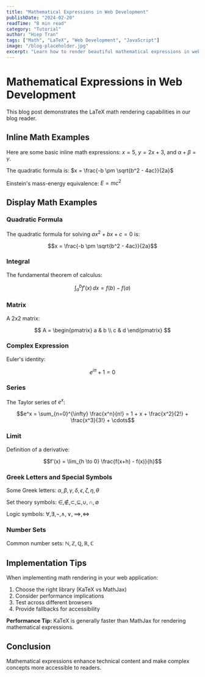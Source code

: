 ```yaml
---
title: "Mathematical Expressions in Web Development"
publishDate: "2024-02-20"
readTime: "8 min read"
category: "Tutorial"
author: "Hiep Tran"
tags: ["Math", "LaTeX", "Web Development", "JavaScript"]
image: "/blog-placeholder.jpg"
excerpt: "Learn how to render beautiful mathematical expressions in web applications using LaTeX and modern JavaScript libraries."
---
```


# Mathematical Expressions in Web Development

This blog post demonstrates the LaTeX math rendering capabilities in our blog reader.

## Inline Math Examples

Here are some basic inline math expressions: $x = 5$, $y = 2x + 3$, and $\alpha + \beta = \gamma$.

The quadratic formula is: $x = \frac{-b \pm \sqrt{b^2 - 4ac}}{2a}$

Einstein's mass-energy equivalence: $E = mc^2$

## Display Math Examples

### Quadratic Formula

The quadratic formula for solving $ax^2 + bx + c = 0$ is:

$$x = \frac{-b \pm \sqrt{b^2 - 4ac}}{2a}$$

### Integral

The fundamental theorem of calculus:

$$\int_a^b f'(x) \, dx = f(b) - f(a)$$

### Matrix

A 2x2 matrix:

$$
A = \begin{pmatrix}
a & b \\
c & d
\end{pmatrix}
$$

### Complex Expression

Euler's identity:

$$e^{i\pi} + 1 = 0$$

### Series

The Taylor series of $e^x$:

$$e^x = \sum_{n=0}^{\infty} \frac{x^n}{n!} = 1 + x + \frac{x^2}{2!} + \frac{x^3}{3!} + \cdots$$

### Limit

Definition of a derivative:

$$f'(x) = \lim_{h \to 0} \frac{f(x+h) - f(x)}{h}$$

### Greek Letters and Special Symbols

Some Greek letters: $\alpha, \beta, \gamma, \delta, \epsilon, \zeta, \eta, \theta$

Set theory symbols: $\in, \notin, \subset, \subseteq, \cup, \cap, \emptyset$

Logic symbols: $\forall, \exists, \neg, \wedge, \vee, \implies, \iff$

### Number Sets

Common number sets: $\mathbb{N}, \mathbb{Z}, \mathbb{Q}, \mathbb{R}, \mathbb{C}$

## Implementation Tips

When implementing math rendering in your web application:

1. Choose the right library (KaTeX vs MathJax)
2. Consider performance implications
3. Test across different browsers
4. Provide fallbacks for accessibility

<div className="callout callout-info">
<strong>Performance Tip:</strong> KaTeX is generally faster than MathJax for rendering mathematical expressions.
</div>

## Conclusion

Mathematical expressions enhance technical content and make complex concepts more accessible to readers.
